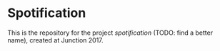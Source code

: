# Spotification

This is the repository for the project _spotification_ (TODO: find a better name), created at Junction 2017.
